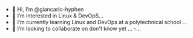 - 👋 Hi, I’m @giancarlo-hyphen
- 👀 I’m interested in Linux & DevOpS...
- 🌱 I’m currently learning Linux and DevOps at a polytechnical school ...
- 💞️ I’m looking to collaborate on don't know yet ...
-...

<!---
giancarlo-hyphen/giancarlo-hyphen is a ✨ special ✨ repository because its `README.md` (this file) appears on your GitHub profile.
You can click the Preview link to take a look at your changes.
--->
